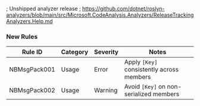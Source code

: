﻿; Unshipped analyzer release
; https://github.com/dotnet/roslyn-analyzers/blob/main/src/Microsoft.CodeAnalysis.Analyzers/ReleaseTrackingAnalyzers.Help.md

### New Rules

Rule ID | Category | Severity | Notes
--------|----------|----------|-------
NBMsgPack001 | Usage | Error | Apply `[Key]` consistently across members
NBMsgPack002 | Usage | Warning | Avoid `[Key]` on non-serialized members
